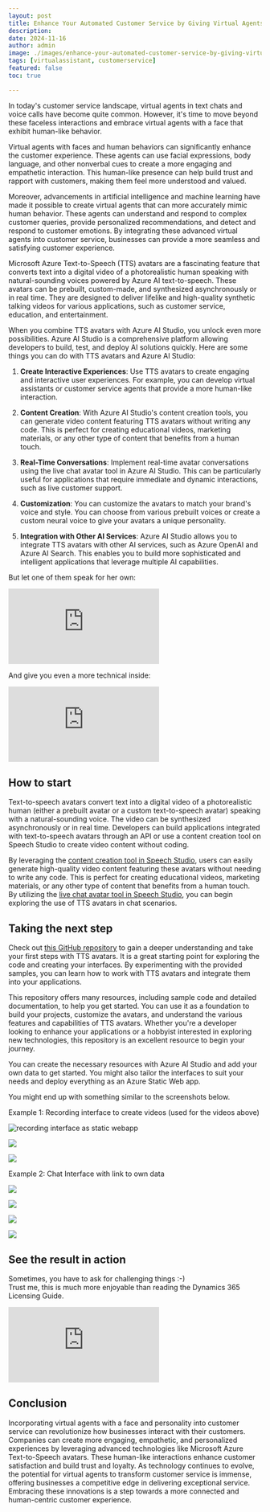 ```yaml
---
layout: post
title: Enhance Your Automated Customer Service by Giving Virtual Agents a Face and Personality
description: 
date: 2024-11-16
author: admin
image: ./images/enhance-your-automated-customer-service-by-giving-virtual-agents-a-face-and-personality.png
tags: [virtualassistant, customerservice]
featured: false
toc: true

---
```


In today's customer service landscape, virtual agents in text chats and voice calls have become quite common. However, it's time to move beyond these faceless interactions and embrace virtual agents with a face that exhibit human-like behavior.

Virtual agents with faces and human behaviors can significantly enhance the customer experience. These agents can use facial expressions, body language, and other nonverbal cues to create a more engaging and empathetic interaction. This human-like presence can help build trust and rapport with customers, making them feel more understood and valued.

Moreover, advancements in artificial intelligence and machine learning have made it possible to create virtual agents that can more accurately mimic human behavior. These agents can understand and respond to complex customer queries, provide personalized recommendations, and detect and respond to customer emotions. By integrating these advanced virtual agents into customer service, businesses can provide a more seamless and satisfying customer experience.

Microsoft Azure Text-to-Speech (TTS) avatars are a fascinating feature that converts text into a digital video of a photorealistic human speaking with natural-sounding voices powered by Azure AI text-to-speech. These avatars can be prebuilt, custom-made, and synthesized asynchronously or in real time. They are designed to deliver lifelike and high-quality synthetic talking videos for various applications, such as customer service, education, and entertainment.

When you combine TTS avatars with Azure AI Studio, you unlock even more possibilities. Azure AI Studio is a comprehensive platform allowing developers to build, test, and deploy AI solutions quickly. Here are some things you can do with TTS avatars and Azure AI Studio:

1. **Create Interactive Experiences**: Use TTS avatars to create engaging and interactive user experiences. For example, you can develop virtual assistants or customer service agents that provide a more human-like interaction.
   
2. **Content Creation**: With Azure AI Studio's content creation tools, you can generate video content featuring TTS avatars without writing any code. This is perfect for creating educational videos, marketing materials, or any other type of content that benefits from a human touch.
   
3. **Real-Time Conversations**: Implement real-time avatar conversations using the live chat avatar tool in Azure AI Studio. This can be particularly useful for applications that require immediate and dynamic interactions, such as live customer support.
   
4. **Customization**: You can customize the avatars to match your brand's voice and style. You can choose from various prebuilt voices or create a custom neural voice to give your avatars a unique personality.
   
5. **Integration with Other AI Services**: Azure AI Studio allows you to integrate TTS avatars with other AI services, such as Azure OpenAI and Azure AI Search. This enables you to build more sophisticated and intelligent applications that leverage multiple AI capabilities.
   

But let one of them speak for her own:

<p><iframe src="https://www.youtube.com/embed/c5vEU68iQ4M" loading="lazy" frameborder="0" allowfullscreen></iframe></p> 

And give you even a more technical inside:
<p><iframe src="https://www.youtube.com/embed/0F6zQ-HtpAo" loading="lazy" frameborder="0" allowfullscreen></iframe></p>

## How to start

Text-to-speech avatars convert text into a digital video of a photorealistic human (either a prebuilt avatar or a custom text-to-speech avatar) speaking with a natural-sounding voice. The video can be synthesized asynchronously or in real time. Developers can build applications integrated with text-to-speech avatars through an API or use a content creation tool on Speech Studio to create video content without coding.

By leveraging the [content creation tool in Speech Studio](https://speech.microsoft.com/portal/talkingavatar), users can easily generate high-quality video content featuring these avatars without needing to write any code. This is perfect for creating educational videos, marketing materials, or any other type of content that benefits from a human touch.  
By utilizing the [live chat avatar tool in Speech Studio](https://speech.microsoft.com/portal/livechat), you can begin exploring the use of TTS avatars in chat scenarios.

## Taking the next step

Check out [this GitHub repository](https://github.com/Azure-Samples/cognitive-services-speech-sdk/tree/master/samples/js/browser/avatar) to gain a deeper understanding and take your first steps with TTS avatars. It is a great starting point for exploring the code and creating your interfaces. By experimenting with the provided samples, you can learn how to work with TTS avatars and integrate them into your applications.

This repository offers many resources, including sample code and detailed documentation, to help you get started. You can use it as a foundation to build your projects, customize the avatars, and understand the various features and capabilities of TTS avatars. Whether you're a developer looking to enhance your applications or a hobbyist interested in exploring new technologies, this repository is an excellent resource to begin your journey.

You can create the necessary resources with Azure AI Studio and add your own data to get started. You might also tailor the interfaces to suit your needs and deploy everything as an Azure Static Web app.

You might end up with something similar to the screenshots below.

Example 1: Recording interface to create videos (used for the videos above)

![recording interface as static webapp](https://holgerimbery.blog/images/cm3k9tbfa000609l7aviqe8tx.md/c97a686f-fd1c-41c7-8d7d-d0a09f2ff17d.png)

![](https://holgerimbery.blog/images/cm3k9tbfa000609l7aviqe8tx.md/5f99a616-7573-41ff-8c56-61e7041969bf.png)

![](https://holgerimbery.blog/images/cm3k9tbfa000609l7aviqe8tx.md/942a57f6-caa6-4cc5-b77c-f21ad10f1320.png)

Example 2: Chat Interface with link to own data

![](https://holgerimbery.blog/images/cm3k9tbfa000609l7aviqe8tx.md/22c3ee4e-4734-4b56-acb8-7dc70b839560.png)

![](https://holgerimbery.blog/images/cm3k9tbfa000609l7aviqe8tx.md/d850505d-f561-4231-adb8-121a1de8f035.png)

![](https://holgerimbery.blog/images/cm3k9tbfa000609l7aviqe8tx.md/352f854b-c4e7-4c3b-890d-1f3b4272f71b.png)

![](https://holgerimbery.blog/images/cm3k9tbfa000609l7aviqe8tx.md/3bd0a8a4-e6f8-4b3d-ab01-626e226b3235.png)

## See the result in action

Sometimes, you have to ask for challenging things :-)  
Trust me, this is much more enjoyable than reading the Dynamics 365 Licensing Guide.

<p><iframe src="https://www.youtube.com/embed/Bk6EXZfVkPc" loading="lazy" frameborder="0" allowfullscreen></iframe></p>

## Conclusion

Incorporating virtual agents with a face and personality into customer service can revolutionize how businesses interact with their customers. Companies can create more engaging, empathetic, and personalized experiences by leveraging advanced technologies like Microsoft Azure Text-to-Speech avatars. These human-like interactions enhance customer satisfaction and build trust and loyalty. As technology continues to evolve, the potential for virtual agents to transform customer service is immense, offering businesses a competitive edge in delivering exceptional service. Embracing these innovations is a step towards a more connected and human-centric customer experience.